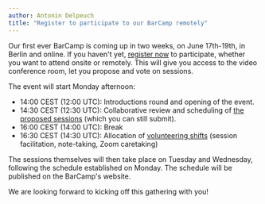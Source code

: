 ```yaml
---
author: Antonin Delpeuch
title: "Register to participate to our BarCamp remotely"
---
```


Our first ever BarCamp is coming up in two weeks, on June 17th-19th, in Berlin and online.
If you haven't yet, [register now](https://barcamps.eu/openrefine-2024-barcamp/) to participate, whether you want to attend onsite or remotely.
This will give you access to the video conference room, let you propose and vote on sessions.

The event will start Monday afternoon:
* 14:00 CEST (12:00 UTC): Introductions round and opening of the event.
* 14:30 CEST (12:30 UTC): Collaborative review and scheduling of [the proposed sessions](https://barcamps.eu/openrefine-2024-barcamp/sessions) (which you can still submit).
* 16:00 CEST (14:00 UTC): Break
* 16:30 CEST (14:30 UTC): Allocation of [volunteering shifts](https://github.com/OpenRefine/BarCamp2024/issues/11) (session facilitation, note-taking, Zoom caretaking)

The sessions themselves will then take place on Tuesday and Wednesday, following the schedule established on Monday. The schedule will be published on the BarCamp's website.

We are looking forward to kicking off this gathering with you!
